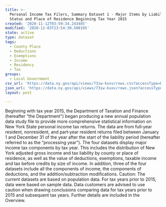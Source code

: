 ```yaml
---
title: >-
  Personal Income Tax Filers, Summary Dataset 1 - Major Items by Liability
  Status and Place of Residence Beginning Tax Year 2015
created: '2020-11-12T03:59:34.243485'
modified: '2020-12-03T23:54:30.508195'
state: active
type: dataset
tags:
  - County Place
  - Deductions
  - Exemptions
  - Income
  - Residency
  - Tax
groups:
  - Local Government
csv_url: 'https://data.ny.gov/api/views/73iw-kuxv/rows.csv?accessType=DOWNLOAD'
json_url: 'https://data.ny.gov/api/views/73iw-kuxv/rows.json?accessType=DOWNLOAD'
layout: post

---
```

Beginning with tax year 2015, the Department of Taxation and Finance (hereafter “the Department”) began producing a new annual population data study file to provide more comprehensive statistical information on New York State personal income tax returns. The data are from full‐year resident, nonresident, and part‐year resident returns filed between January 1 and December 31 of the year after the start of the liability period (hereafter referred to as the “processing year”). The four datasets display major income tax components by tax year. This includes the distribution of New York adjusted gross income and tax liability by county or place of residence, as well as the value of deductions, exemptions, taxable income and tax before credits by size of income. In addition, three of the four datasets include all the components of income, the components of deductions, and the addition/subtraction modifications. 
Caution: The current datasets are based on population data. For tax years prior to 2015, data were based on sample data. Data customers are advised to use caution when drawing conclusions comparing data for tax years prior to 2015 and subsequent tax years. Further details are included in the Overview.

